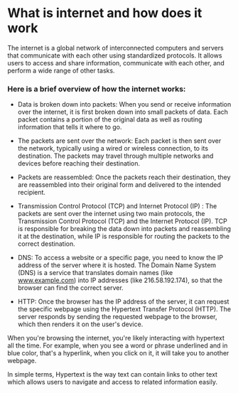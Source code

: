 # What is internet and how does it work

The internet is a global network of interconnected computers and servers that communicate with each other using standardized protocols. It allows users to access and share information, communicate with each other, and perform a wide range of other tasks.

### Here is a brief overview of how the internet works: ###

- Data is broken down into packets: When you send or receive information over the internet, it is first broken down into small packets of data. Each packet contains a portion of the original data as well as routing information that tells it where to go.

- The packets are sent over the network: Each packet is then sent over the network, typically using a wired or wireless connection, to its destination. The packets may travel through multiple networks and devices before reaching their destination.

- Packets are reassembled: Once the packets reach their destination, they are reassembled into their original form and delivered to the intended recipient.

- Transmission Control Protocol (TCP) and Internet Protocol (IP) : The packets are sent over the internet using two main protocols, the Transmission Control Protocol (TCP) and the Internet Protocol (IP). TCP is responsible for breaking the data down into packets and reassembling it at the destination, while IP is responsible for routing the packets to the correct destination.

- DNS: To access a website or a specific page, you need to know the IP address of the server where it is hosted. The Domain Name System (DNS) is a service that translates domain names (like www.example.com) into IP addresses (like 216.58.192.174), so that the browser can find the correct server.

- HTTP: Once the browser has the IP address of the server, it can request the specific webpage using the Hypertext Transfer Protocol (HTTP). The server responds by sending the requested webpage to the browser, which then renders it on the user's device.

When you're browsing the internet, you're likely interacting with hypertext all the time. For example, when you see a word or phrase underlined and in blue color, that's a hyperlink, when you click on it, it will take you to another webpage.

In simple terms, Hypertext is the way text can contain links to other text which allows users to navigate and access to related information easily.
